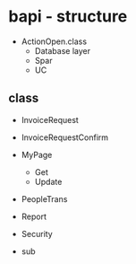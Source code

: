 # bapi - structure

* ActionOpen.class
    * Database layer
    * Spar
    * UC

## class
* InvoiceRequest
* InvoiceRequestConfirm
* MyPage
    * Get
    * Update
* PeopleTrans
* Report
* Security

* sub

